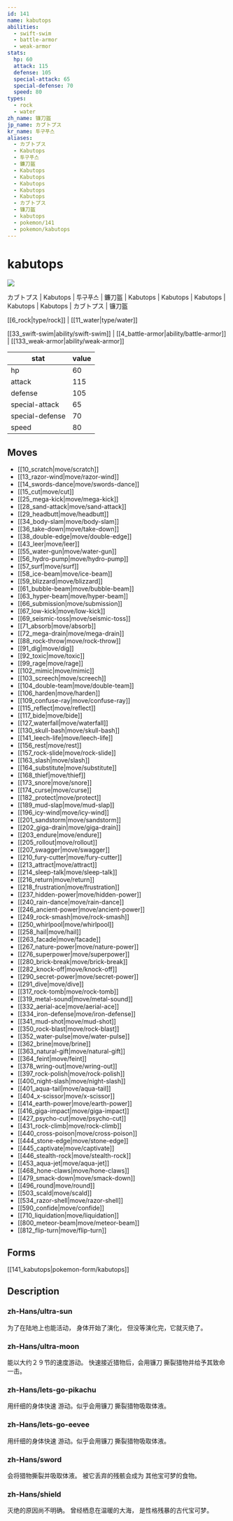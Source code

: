 ```yaml
---
id: 141
name: kabutops
abilities:
  - swift-swim
  - battle-armor
  - weak-armor
stats:
  hp: 60
  attack: 115
  defense: 105
  special-attack: 65
  special-defense: 70
  speed: 80
types:
  - rock
  - water
zh_name: 镰刀盔
jp_name: カブトプス
kr_name: 투구푸스
aliases:
  - カブトプス
  - Kabutops
  - 투구푸스
  - 鐮刀盔
  - Kabutops
  - Kabutops
  - Kabutops
  - Kabutops
  - Kabutops
  - カブトプス
  - 镰刀盔
  - kabutops
  - pokemon/141
  - pokemon/kabutops
---
```

# kabutops

![](https://raw.githubusercontent.com/PokeAPI/sprites/master/sprites/pokemon/141.png)

カブトプス | Kabutops | 투구푸스 | 鐮刀盔 | Kabutops | Kabutops | Kabutops | Kabutops | Kabutops | カブトプス | 镰刀盔

[[6_rock|type/rock]] | [[11_water|type/water]]

[[33_swift-swim|ability/swift-swim]] | [[4_battle-armor|ability/battle-armor]] | [[133_weak-armor|ability/weak-armor]]

|stat|value|
|---|---|
|hp|60|
|attack|115|
|defense|105|
|special-attack|65|
|special-defense|70|
|speed|80|


## Moves

- [[10_scratch|move/scratch]]
- [[13_razor-wind|move/razor-wind]]
- [[14_swords-dance|move/swords-dance]]
- [[15_cut|move/cut]]
- [[25_mega-kick|move/mega-kick]]
- [[28_sand-attack|move/sand-attack]]
- [[29_headbutt|move/headbutt]]
- [[34_body-slam|move/body-slam]]
- [[36_take-down|move/take-down]]
- [[38_double-edge|move/double-edge]]
- [[43_leer|move/leer]]
- [[55_water-gun|move/water-gun]]
- [[56_hydro-pump|move/hydro-pump]]
- [[57_surf|move/surf]]
- [[58_ice-beam|move/ice-beam]]
- [[59_blizzard|move/blizzard]]
- [[61_bubble-beam|move/bubble-beam]]
- [[63_hyper-beam|move/hyper-beam]]
- [[66_submission|move/submission]]
- [[67_low-kick|move/low-kick]]
- [[69_seismic-toss|move/seismic-toss]]
- [[71_absorb|move/absorb]]
- [[72_mega-drain|move/mega-drain]]
- [[88_rock-throw|move/rock-throw]]
- [[91_dig|move/dig]]
- [[92_toxic|move/toxic]]
- [[99_rage|move/rage]]
- [[102_mimic|move/mimic]]
- [[103_screech|move/screech]]
- [[104_double-team|move/double-team]]
- [[106_harden|move/harden]]
- [[109_confuse-ray|move/confuse-ray]]
- [[115_reflect|move/reflect]]
- [[117_bide|move/bide]]
- [[127_waterfall|move/waterfall]]
- [[130_skull-bash|move/skull-bash]]
- [[141_leech-life|move/leech-life]]
- [[156_rest|move/rest]]
- [[157_rock-slide|move/rock-slide]]
- [[163_slash|move/slash]]
- [[164_substitute|move/substitute]]
- [[168_thief|move/thief]]
- [[173_snore|move/snore]]
- [[174_curse|move/curse]]
- [[182_protect|move/protect]]
- [[189_mud-slap|move/mud-slap]]
- [[196_icy-wind|move/icy-wind]]
- [[201_sandstorm|move/sandstorm]]
- [[202_giga-drain|move/giga-drain]]
- [[203_endure|move/endure]]
- [[205_rollout|move/rollout]]
- [[207_swagger|move/swagger]]
- [[210_fury-cutter|move/fury-cutter]]
- [[213_attract|move/attract]]
- [[214_sleep-talk|move/sleep-talk]]
- [[216_return|move/return]]
- [[218_frustration|move/frustration]]
- [[237_hidden-power|move/hidden-power]]
- [[240_rain-dance|move/rain-dance]]
- [[246_ancient-power|move/ancient-power]]
- [[249_rock-smash|move/rock-smash]]
- [[250_whirlpool|move/whirlpool]]
- [[258_hail|move/hail]]
- [[263_facade|move/facade]]
- [[267_nature-power|move/nature-power]]
- [[276_superpower|move/superpower]]
- [[280_brick-break|move/brick-break]]
- [[282_knock-off|move/knock-off]]
- [[290_secret-power|move/secret-power]]
- [[291_dive|move/dive]]
- [[317_rock-tomb|move/rock-tomb]]
- [[319_metal-sound|move/metal-sound]]
- [[332_aerial-ace|move/aerial-ace]]
- [[334_iron-defense|move/iron-defense]]
- [[341_mud-shot|move/mud-shot]]
- [[350_rock-blast|move/rock-blast]]
- [[352_water-pulse|move/water-pulse]]
- [[362_brine|move/brine]]
- [[363_natural-gift|move/natural-gift]]
- [[364_feint|move/feint]]
- [[378_wring-out|move/wring-out]]
- [[397_rock-polish|move/rock-polish]]
- [[400_night-slash|move/night-slash]]
- [[401_aqua-tail|move/aqua-tail]]
- [[404_x-scissor|move/x-scissor]]
- [[414_earth-power|move/earth-power]]
- [[416_giga-impact|move/giga-impact]]
- [[427_psycho-cut|move/psycho-cut]]
- [[431_rock-climb|move/rock-climb]]
- [[440_cross-poison|move/cross-poison]]
- [[444_stone-edge|move/stone-edge]]
- [[445_captivate|move/captivate]]
- [[446_stealth-rock|move/stealth-rock]]
- [[453_aqua-jet|move/aqua-jet]]
- [[468_hone-claws|move/hone-claws]]
- [[479_smack-down|move/smack-down]]
- [[496_round|move/round]]
- [[503_scald|move/scald]]
- [[534_razor-shell|move/razor-shell]]
- [[590_confide|move/confide]]
- [[710_liquidation|move/liquidation]]
- [[800_meteor-beam|move/meteor-beam]]
- [[812_flip-turn|move/flip-turn]]

## Forms



[[141_kabutops|pokemon-form/kabutops]]

## Description

### zh-Hans/ultra-sun

为了在陆地上也能活动，
身体开始了演化，
但没等演化完，它就灭绝了。

### zh-Hans/ultra-moon

能以大约２９节的速度游动。
快速接近猎物后，会用镰刀
撕裂猎物并给予其致命一击。

### zh-Hans/lets-go-pikachu

用纤细的身体快速
游动。似乎会用镰刀
撕裂猎物吸取体液。

### zh-Hans/lets-go-eevee

用纤细的身体快速
游动。似乎会用镰刀
撕裂猎物吸取体液。

### zh-Hans/sword

会将猎物撕裂并吸取体液。
被它丢弃的残骸会成为
其他宝可梦的食物。

### zh-Hans/shield

灭绝的原因尚不明确。
曾经栖息在温暖的大海，
是性格残暴的古代宝可梦。

